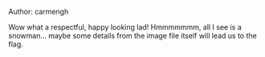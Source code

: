 Author: carmengh

Wow what a respectful, happy looking lad! Hmmmmmmm, all I see is a snowman... maybe some details from the image file itself will lead us to the flag.
